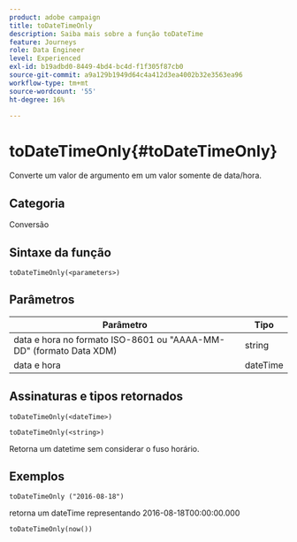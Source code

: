 ```yaml
---
product: adobe campaign
title: toDateTimeOnly
description: Saiba mais sobre a função toDateTime
feature: Journeys
role: Data Engineer
level: Experienced
exl-id: b19adbd0-8449-4bd4-bc4d-f1f305f87cb0
source-git-commit: a9a129b1949d64c4a412d3ea4002b32e3563ea96
workflow-type: tm+mt
source-wordcount: '55'
ht-degree: 16%

---
```


# toDateTimeOnly{#toDateTimeOnly}

Converte um valor de argumento em um valor somente de data/hora.

## Categoria

Conversão

## Sintaxe da função

`toDateTimeOnly(<parameters>)`

## Parâmetros

| Parâmetro | Tipo |
|-----------|------------------|
| data e hora no formato ISO-8601 ou &quot;AAAA-MM-DD&quot; (formato Data XDM) | string |
| data e hora | dateTime |

## Assinaturas e tipos retornados

`toDateTimeOnly(<dateTime>)`

`toDateTimeOnly(<string>)`
<!--`toDateTimeOnly(<integer>,<integer>,<integer>)`
`toDateTimeOnly(<integer>,<integer>,<integer>,<integer>,<integer>,<integer>)`-->

Retorna um datetime sem considerar o fuso horário.

## Exemplos

`toDateTimeOnly ("2016-08-18")`

retorna um dateTime representando 2016-08-18T00:00:00.000

`toDateTimeOnly(now())`

<!--`toDateTimeOnly(2016,8,18,23,17,59)`

Returns 2016-08-18T23:17:59.000.

`toDateTimeOnly(2016,8,18)`

Returns 2016-08-18T00:00:00.000.-->
